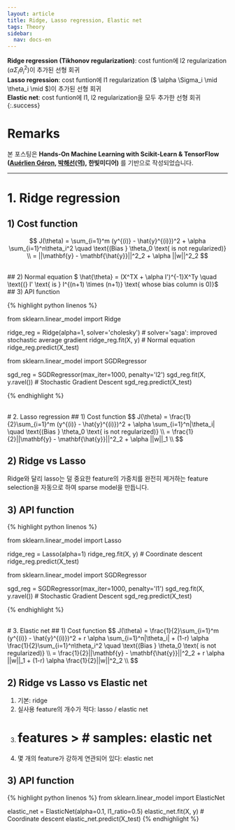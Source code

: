 ```yaml
---
layout: article
title: Ridge, Lasso regression, Elastic net
tags: Theory
sidebar:
  nav: docs-en
---
```


**Ridge regression (Tikhonov regularization)**: cost funtion에 l2 regularization ($\alpha \Sigma_i \theta_i^2$)이 추가된 선형 회귀 <br> **Lasso regression**: cost funtion에 l1 regularization ($ \alpha \Sigma_i \mid \theta_i \mid $)이 추가된 선형 회귀 <br> **Elastic net**: cost funtion에 l1, l2 regularization을 모두 추가한 선형 회귀
{:.success}

<!--more-->

# Remarks
본 포스팅은 **Hands-On Machine Learning with Scikit-Learn & TensorFlow ([Auérlien Géron](https://github.com/ageron/handson-ml), [박해선(역)](https://github.com/rickiepark/handson-ml), 한빛미디어)** 를 기반으로 작성되었습니다.

---

# 1. Ridge regression
## 1) Cost function
$$
J(\theta) = \sum_{i=1}^m (y^{(i)} - \hat{y}^{(i)})^2 + \alpha \sum_{i=1}^n\theta_i^2
\quad \text{(Bias } \theta_0 \text{ is not regularized)} \\
= ||\mathbf{y} - \mathbf{\hat{y}}||^2_2 + \alpha ||w||^2_2
$$

<br>
## 2) Normal equation
$ \hat{\theta} = (X^TX + \alpha I')^{-1}X^Ty \quad \text{(} I' \text{ is } I^{(n+1) \times (n+1)} \text{ whose bias column is 0)}$

<br>
## 3) API function

{% highlight python linenos %}

from sklearn.linear_model import Ridge

ridge_reg = Ridge(alpha=1, solver='cholesky')  # solver='saga': improved stochastic average gradient
ridge_reg.fit(X, y)  # Normal equation
ridge_reg.predict(X_test)


from sklearn.linear_model import SGDRegressor

sgd_reg = SGDRegressor(max_iter=1000, penalty='l2')
sgd_reg.fit(X, y.ravel())  # Stochastic Gradient Descent
sgd_reg.predict(X_test)

{% endhighlight %}


<br>
# 2. Lasso regression
## 1) Cost function
$$
J(\theta) = \frac{1}{2}\sum_{i=1}^m (y^{(i)} - \hat{y}^{(i)})^2 + \alpha \sum_{i=1}^n|\theta_i|
\quad \text{(Bias } \theta_0 \text{ is not regularized)} \\
= \frac{1}{2}||\mathbf{y} - \mathbf{\hat{y}}||^2_2 + \alpha ||w||_1 \\
$$

## 2) Ridge vs Lasso
Ridge와 달리 lasso는 덜 중요한 feature의 가중치를 완전히 제거하는 feature selection을 자동으로 하여 sparse model을 만듭니다.

## 3) API function

{% highlight python linenos %}

from sklearn.linear_model import Lasso

ridge_reg = Lasso(alpha=1)
ridge_reg.fit(X, y)  # Coordinate descent
ridge_reg.predict(X_test)


from sklearn.linear_model import SGDRegressor

sgd_reg = SGDRegressor(max_iter=1000, penalty='l1')
sgd_reg.fit(X, y.ravel())  # Stochastic Gradient Descent
sgd_reg.predict(X_test)

{% endhighlight %}


<br>
# 3. Elastic net
## 1) Cost function
$$
J(\theta) = \frac{1}{2}\sum_{i=1}^m (y^{(i)} - \hat{y}^{(i)})^2 + r \alpha \sum_{i=1}^n|\theta_i| + (1-r) \alpha \frac{1}{2}\sum_{i=1}^n\theta_i^2
\quad \text{(Bias } \theta_0 \text{ is not regularized)} \\
= \frac{1}{2}||\mathbf{y} - \mathbf{\hat{y}}||^2_2 + r \alpha ||w||_1 + (1-r) \alpha \frac{1}{2}||w||^2_2 \\
$$

## 2) Ridge vs Lasso vs Elastic net
1. 기본: ridge
2. 실사용 feature의 개수가 적다: lasso / elastic net
3. # features > # samples: elastic net
4. 몇 개의 feature가 강하게 연관되어 있다: elastic net

## 3) API function

{% highlight python linenos %}
from sklearn.linear_model import ElasticNet

elastic_net = ElasticNet(alpha=0.1, l1_ratio=0.5)
elastic_net.fit(X, y)  # Coordinate descent
elastic_net.predict(X_test)
{% endhighlight %}
